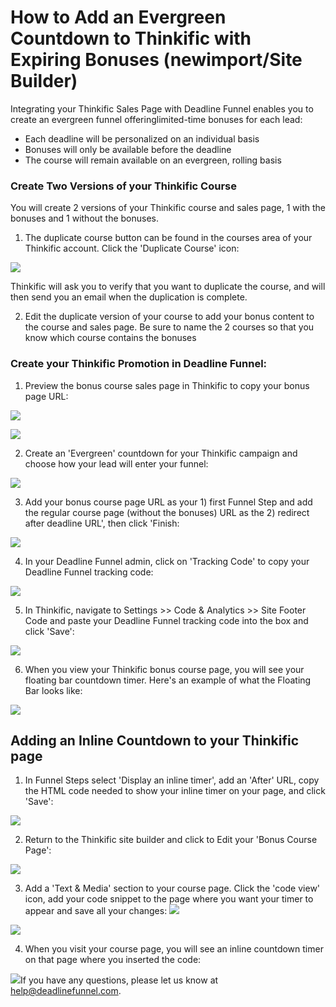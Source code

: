 # How to Add an Evergreen Countdown to Thinkific with Expiring Bonuses \(newimport/Site Builder\)

Integrating your Thinkific Sales Page with Deadline Funnel enables you to create an evergreen funnel offeringlimited-time bonuses for each lead:

* Each deadline will be personalized on an individual basis
* Bonuses will only be available before the deadline
* The course will remain available on an evergreen, rolling basis

### Create Two Versions of your Thinkific Course

You will create 2 versions of your Thinkific course and sales page, 1 with the bonuses and 1 without the bonuses.

1. The duplicate course button can be found in the courses area of your Thinkific account. Click the 'Duplicate Course' icon:

![](https://s3.amazonaws.com/helpscout.net/docs/assets/53974d6ce4b0c76107b109d1/images/5bc4bd4e042863158cc76ca6/file-SAG93OtRZW.png)

Thinkific will ask you to verify that you want to duplicate the course, and will then send you an email when the duplication is complete.

2. Edit the duplicate version of your course to add your bonus content to the course and sales page. Be sure to name the 2 courses so that you know which course contains the bonuses

### Create your Thinkific Promotion in Deadline Funnel:

1. Preview the bonus course sales page in Thinkific to copy your bonus page URL:

![](https://s3.amazonaws.com/helpscout.net/docs/assets/53974d6ce4b0c76107b109d1/images/5bc4b594042863158cc76c21/file-E6kCH4Pk17.png)

![](https://s3.amazonaws.com/helpscout.net/docs/assets/53974d6ce4b0c76107b109d1/images/5ac64c9d04286307509220db/file-a7IuFNBjfA.png)

2. Create an 'Evergreen' countdown for your Thinkific campaign and choose how your lead will enter your funnel:

![](https://s3.amazonaws.com/helpscout.net/docs/assets/53974d6ce4b0c76107b109d1/images/5bf5aa2b04286304a71c8044/file-PRQiceXjUd.png)

3. Add your bonus course page URL as your 1\) first Funnel Step and add the regular course page \(without the bonuses\) URL as the 2\) redirect after deadline URL', then click 'Finish:

![](https://s3.amazonaws.com/helpscout.net/docs/assets/53974d6ce4b0c76107b109d1/images/5bf5bc092c7d3a31944e37a4/file-z39VUTNqlC.png)

4. In your Deadline Funnel admin, click on 'Tracking Code' to copy your Deadline Funnel tracking code:

![](https://s3.amazonaws.com/helpscout.net/docs/assets/53974d6ce4b0c76107b109d1/images/5a7b84f70428634376cfec58/file-nCV9LRDZSb.png)

5. In Thinkific, navigate to Settings &gt;&gt; Code & Analytics &gt;&gt; Site Footer Code and paste your Deadline Funnel tracking code into the box and click 'Save':

![](https://s3.amazonaws.com/helpscout.net/docs/assets/53974d6ce4b0c76107b109d1/images/5bc4b5a72c7d3a04dd5bab6c/file-cbc8t7BiZ7.png)

6. When you view your Thinkific bonus course page, you will see your floating bar countdown timer. Here's an example of what the Floating Bar looks like:

![](https://s3.amazonaws.com/helpscout.net/docs/assets/53974d6ce4b0c76107b109d1/images/5c65c0a12c7d3a66e32e783a/file-r2622Bfum3.png)

## Adding an Inline Countdown to your Thinkific page

1. In Funnel Steps select 'Display an inline timer', add an 'After' URL, copy the HTML code needed to show your inline timer on your page, and click 'Save':

![](https://s3.amazonaws.com/helpscout.net/docs/assets/53974d6ce4b0c76107b109d1/images/5c783cd22c7d3a0cb9321570/file-hMgAYWDhqC.png)

2. Return to the Thinkific site builder and click to Edit your 'Bonus Course Page':

![](https://s3.amazonaws.com/helpscout.net/docs/assets/53974d6ce4b0c76107b109d1/images/5b2c114a2c7d3a0fa9a34f8b/file-BP27VVWIId.png)

3. Add a 'Text & Media' section to your course page. Click the 'code view' icon, add your code snippet to the page where you want your timer to appear and save all your changes: ![](https://s3.amazonaws.com/helpscout.net/docs/assets/53974d6ce4b0c76107b109d1/images/5b2c034d0428632c466b335a/file-jrQvHO1cLE.png)

![](https://s3.amazonaws.com/helpscout.net/docs/assets/53974d6ce4b0c76107b109d1/images/5b2c03560428632c466b335b/file-Y4o69205jd.png)

4. When you visit your course page, you will see an inline countdown timer on that page where you inserted the code:

![](https://s3.amazonaws.com/helpscout.net/docs/assets/53974d6ce4b0c76107b109d1/images/5b2c12b20428632c466b3431/file-sUtCiv0G0Z.png)If you have any questions, please let us know at [help@deadlinefunnel.com](mailto:mailto:help@deadlinefunnel.com).

